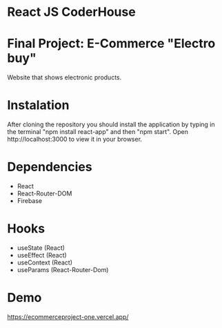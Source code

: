 # React JS CoderHouse

# Final Project: E-Commerce "Electro buy"

Website that shows electronic products.

# Instalation

After cloning the repository you should install the application by typing in the terminal "npm install react-app" and then "npm start".
Open http://localhost:3000 to view it in your browser.

# Dependencies

- React
- React-Router-DOM
- Firebase

# Hooks

- useState (React)
- useEffect (React)
- useContext (React)
- useParams (React-Router-Dom)

# Demo

https://ecommerceproject-one.vercel.app/

